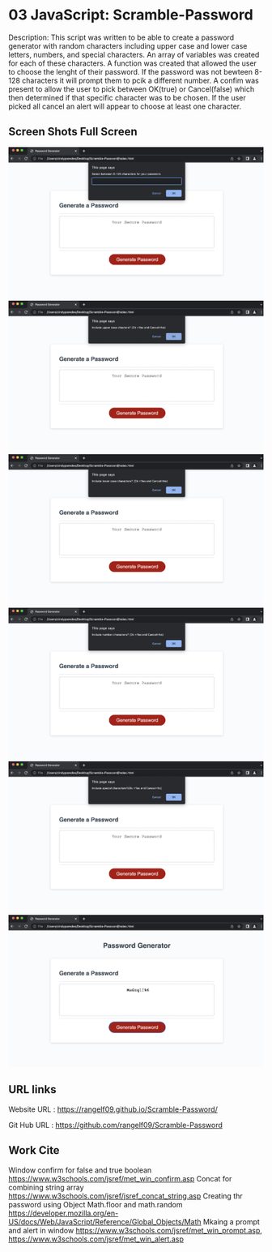 # 03 JavaScript: Scramble-Password 
   Description: This script was written to be able to create a password generator with random characters including upper case and lower case letters, numbers, and special characters. An array of variables was created for each of these characters. A function was created that allowed the user to choose the lenght of their password. If the password was not bewteen 8-128 characters it will prompt them to pcik a different number. A confim was present to allow the user to pick between OK(true) or Cancel(false) which then determined if that specific character was to be chosen. If the user picked all cancel an alert will appear to choose at least one character. 

## Screen Shots Full Screen
![](Assets/Screen%20Shot%202022-07-18%20at%2011.11.14%20AM.png) 
![](Assets/Screen%20Shot%202022-07-18%20at%2011.20.28%20AM.png) 
![](Assets/Screen%20Shot%202022-07-18%20at%2011.20.34%20AM.png) 
![](Assets/Screen%20Shot%202022-07-18%20at%2011.20.45%20AM.png)
![](Assets/Screen%20Shot%202022-07-18%20at%2011.20.50%20AM.png) 
![](Assets/Screen%20Shot%202022-07-18%20at%2011.20.55%20AM.png) 

## URL links
Website URL : https://rangelf09.github.io/Scramble-Password/

Git Hub URL : https://github.com/rangelf09/Scramble-Password




## Work Cite 
Window confirm for false and true boolean https://www.w3schools.com/jsref/met_win_confirm.asp
Concat for combining string array https://www.w3schools.com/jsref/jsref_concat_string.asp
Creating thr password using Object Math.floor and math.random https://developer.mozilla.org/en-US/docs/Web/JavaScript/Reference/Global_Objects/Math
Mkaing a prompt and alert in window https://www.w3schools.com/jsref/met_win_prompt.asp, https://www.w3schools.com/jsref/met_win_alert.asp